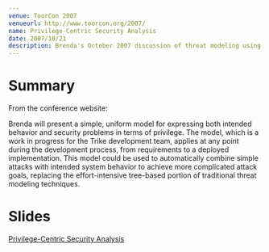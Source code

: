 ```yaml
---
venue: ToorCon 2007
venueurl: http://www.toorcon.org/2007/
name: Privilege-Centric Security Analysis
date: 2007/10/21
description: Brenda's October 2007 discussion of threat modeling using privilege.
---
```


# Summary

From the conference website:

Brenda will present a simple, uniform model for expressing both intended behavior and security problems in terms of privilege. The model, which is a work in progress for the Trike development team, applies at any point during the development process, from requirements to a deployed implementation. This model could be used to automatically combine simple attacks with intended system behavior to achieve more complicated attack goals, replacing the effort-intensive tree-based portion of traditional threat modeling techniques.

# Slides

[Privilege-Centric Security Analysis](privilege-centric_security_analysis.pdf)
